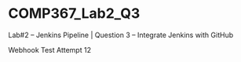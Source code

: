 # COMP367_Lab2_Q3
Lab#2 – Jenkins Pipeline | Question 3 – Integrate Jenkins with GitHub

Webhook Test Attempt 12

